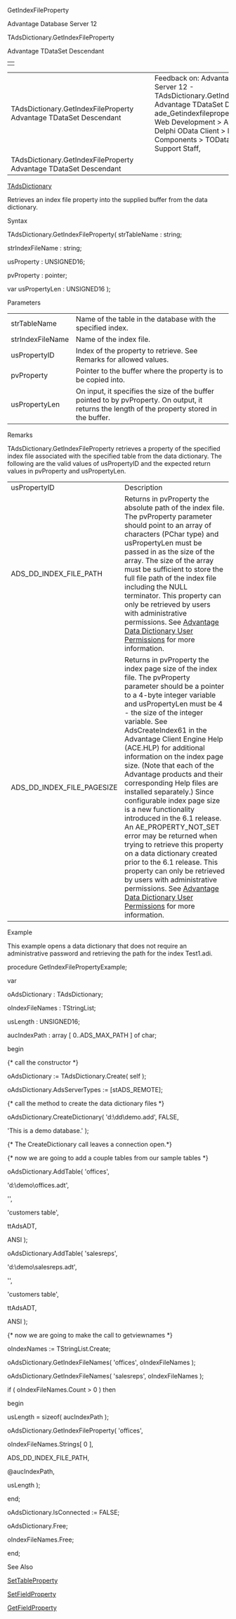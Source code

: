 GetIndexFileProperty




Advantage Database Server 12  

TAdsDictionary.GetIndexFileProperty

Advantage TDataSet Descendant

|  |
| --- |
|  |

|  |  |  |  |  |
| --- | --- | --- | --- | --- |
| TAdsDictionary.GetIndexFileProperty  Advantage TDataSet Descendant |  |  | Feedback on: Advantage Database Server 12 - TAdsDictionary.GetIndexFileProperty Advantage TDataSet Descendant ade\_Getindexfileproperty Advantage Web Development > Advantage Delphi OData Client > Delphi OData Components > TODataSet / Dear Support Staff, |  |
| TAdsDictionary.GetIndexFileProperty  Advantage TDataSet Descendant |  |  |  |  |

[TAdsDictionary](ade_tadsdictionary.htm)

Retrieves an index file property into the supplied buffer from the data dictionary.

Syntax

TAdsDictionary.GetIndexFileProperty( strTableName : string;

strIndexFileName : string;

usProperty : UNSIGNED16;

pvProperty : pointer;

var usPropertyLen : UNSIGNED16 );

Parameters

|  |  |
| --- | --- |
| strTableName | Name of the table in the database with the specified index. |
| strIndexFileName | Name of the index file. |
| usPropertyID | Index of the property to retrieve. See Remarks for allowed values. |
| pvProperty | Pointer to the buffer where the property is to be copied into. |
| usPropertyLen | On input, it specifies the size of the buffer pointed to by pvProperty. On output, it returns the length of the property stored in the buffer. |

Remarks

TAdsDictionary.GetIndexFileProperty retrieves a property of the specified index file associated with the specified table from the data dictionary. The following are the valid values of usPropertyID and the expected return values in pvProperty and usPropertyLen.

|  |  |
| --- | --- |
| usPropertyID | Description |
| ADS\_DD\_INDEX\_FILE\_PATH | Returns in pvProperty the absolute path of the index file. The pvProperty parameter should point to an array of characters (PChar type) and usPropertyLen must be passed in as the size of the array. The size of the array must be sufficient to store the full file path of the index file including the NULL terminator. This property can only be retrieved by users with administrative permissions. See [Advantage Data Dictionary User Permissions](master_advantage_data_dictionary_user_permissions.htm) for more information. |
| ADS\_DD\_INDEX\_FILE\_PAGESIZE | Returns in pvProperty the index page size of the index file. The pvProperty parameter should be a pointer to a 4-byte integer variable and usPropertyLen must be 4 - the size of the integer variable. See AdsCreateIndex61 in the Advantage Client Engine Help (ACE.HLP) for additional information on the index page size. (Note that each of the Advantage products and their corresponding Help files are installed separately.) Since configurable index page size is a new functionality introduced in the 6.1 release. An AE\_PROPERTY\_NOT\_SET error may be returned when trying to retrieve this property on a data dictionary created prior to the 6.1 release. This property can only be retrieved by users with administrative permissions. See [Advantage Data Dictionary User Permissions](master_advantage_data_dictionary_user_permissions.htm) for more information. |

Example

This example opens a data dictionary that does not require an administrative password and retrieving the path for the index Test1.adi.

procedure GetIndexFilePropertyExample;

var

oAdsDictionary : TAdsDictionary;

oIndexFileNames : TStringList;

usLength : UNSIGNED16;

aucIndexPath : array [ 0..ADS\_MAX\_PATH ] of char;

begin

{\* call the constructor \*}

oAdsDictionary := TAdsDictionary.Create( self );

oAdsDictionary.AdsServerTypes := [stADS\_REMOTE];

{\* call the method to create the data dictionary files \*}

oAdsDictionary.CreateDictionary( 'd:\dd\demo.add', FALSE,

'This is a demo database.' );

{\* The CreateDictionary call leaves a connection open.\*}

{\* now we are going to add a couple tables from our sample tables \*}

oAdsDictionary.AddTable( 'offices',

'd:\demo\offices.adt',

'',

'customers table',

ttAdsADT,

ANSI );

oAdsDictionary.AddTable( 'salesreps',

'd:\demo\salesreps.adt',

'',

'customers table',

ttAdsADT,

ANSI );

{\* now we are going to make the call to getviewnames \*}

oIndexNames := TStringList.Create;

oAdsDictionary.GetIndexFileNames( 'offices', oIndexFileNames );

oAdsDictionary.GetIndexFileNames( 'salesreps', oIndexFileNames );

if ( oIndexFileNames.Count > 0 ) then

begin

usLength = sizeof( aucIndexPath );

oAdsDictionary.GetIndexFileProperty( 'offices',

oIndexFileNames.Strings[ 0 ],

ADS\_DD\_INDEX\_FILE\_PATH,

@aucIndexPath,

usLength );

end;

oAdsDictionary.IsConnected := FALSE;

oAdsDictionary.Free;

oIndexFileNames.Free;

end;

See Also

[SetTableProperty](ade_settableproperty.htm)

[SetFieldProperty](ade_setfieldproperty.htm)

[GetFieldProperty](ade_getfieldproperty.htm)